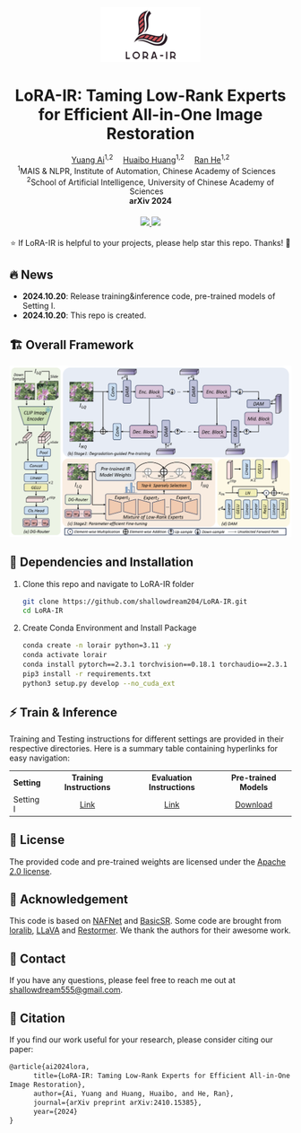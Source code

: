 <div align="center">

<div class="logo">
      <img src="assets/logo_lora.png" style="width:180px">
   </a>
</div>


<h1>LoRA-IR: Taming Low-Rank Experts for Efficient All-in-One Image Restoration</h1>


<div>
    <a href='https://scholar.google.com/citations?user=2Qp7Y5kAAAAJ' target='_blank'>Yuang Ai</a><sup>1,2</sup>&emsp;
    <a href='https://scholar.google.com/citations?user=XMvLciUAAAAJ' target='_blank'>Huaibo Huang</a><sup>1,2</sup>&emsp;
    <a href='https://scholar.google.com/citations?user=ayrg9AUAAAAJ' target='_blank'>Ran He</a><sup>1,2</sup>
</div>
<div>
    <sup>1</sup>MAIS & NLPR, Institute of Automation, Chinese Academy of Sciences&emsp;<br>
    <sup>2</sup>School of Artificial Intelligence, University of Chinese Academy of Sciences&emsp;
</div>
<div>
</div>
<div>
    <strong>arXiv 2024</strong>
</div>


<div>
    <h4 align="center">
        <a href="" target='_blank'>
        <img src="https://img.shields.io/badge/arXiv%20paper-2410.15385-b31b1b.svg">
        </a>
        <a href="https://huggingface.co/shallowdream204/LoRA-IR/tree/main" target='_blank'>
        <img src="https://img.shields.io/badge/🤗%20Weights-LoRA--IR-yellow">
        </a>
    </h4>
</div>


⭐ If LoRA-IR is helpful to your projects, please help star this repo. Thanks! 🤗


</div>

<be>


## 🔥 News
- **2024.10.20**: Release training&inference code, pre-trained models of Setting Ⅰ.
- **2024.10.20**: This repo is created.

## 🏗️ Overall Framework
![lorair](assets/framework.png)

## 🔧 Dependencies and Installation

1. Clone this repo and navigate to LoRA-IR folder

   ```bash
   git clone https://github.com/shallowdream204/LoRA-IR.git
   cd LoRA-IR
   ```

2. Create Conda Environment and Install Package

   ```bash
   conda create -n lorair python=3.11 -y
   conda activate lorair
   conda install pytorch==2.3.1 torchvision==0.18.1 torchaudio==2.3.1 pytorch-cuda=12.1 -c pytorch -c nvidia
   pip3 install -r requirements.txt
   python3 setup.py develop --no_cuda_ext
   ```

## ⚡ Train & Inference
Training and Testing instructions for different settings are  provided in their respective directories. Here is a summary table containing hyperlinks for easy navigation:

<table>
  <tr>
    <th align="left">Setting</th>
    <th align="center">Training Instructions</th>
    <th align="center"> Evaluation Instructions</th>
    <th align="center">Pre-trained Models</th>
  </tr>
  <tr>
    <td align="left">Setting Ⅰ</td>
    <td align="center"><a href="Setting1/README.md#Train">Link</a></td>
    <td align="center"><a href="Setting1/README.md#Evaluation">Link</a></td>
    <td align="center"><a href="https://huggingface.co/shallowdream204/LoRA-IR/tree/main">Download</a></td>
  </tr>
</table>

## 🪪 License

The provided code and pre-trained weights are licensed under the [Apache 2.0 license](LICENSE).

## 🤗 Acknowledgement

This code is based on [NAFNet](https://github.com/megvii-research/NAFNet) and [BasicSR](https://github.com/XPixelGroup/BasicSR). Some code are brought from [loralib](https://github.com/microsoft/LoRA), [LLaVA](https://github.com/haotian-liu/LLaVA) and [Restormer](https://github.com/swz30/Restormer). We thank the authors for their awesome work.

## 📧 Contact
If you have any questions, please feel free to reach me out at shallowdream555@gmail.com. 

## 📖 Citation
If you find our work useful for your research, please consider citing our paper:
```
@article{ai2024lora,
      title={LoRA-IR: Taming Low-Rank Experts for Efficient All-in-One Image Restoration},
      author={Ai, Yuang and Huang, Huaibo, and He, Ran},
      journal={arXiv preprint arXiv:2410.15385},
      year={2024}
}
```
